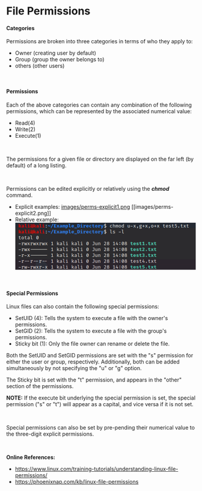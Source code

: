 # File Permissions

#### **Categories**
Permissions are broken into three categories in terms of who they apply to:
- Owner (creating user by default)
- Group (group the owner belongs to)
- others (other users)

<br>

#### **Permissions**
Each of the above categories can contain any combination of the following permissions, which can be represented by the associated numerical value:
- Read(4)
- Write(2)
- Execute(1)

<br>

The permissions for a given file or directory are displayed on the far left (by default) of a long listing. 

[](images/perms.png)


<br> 

Permissions can be edited explicitly or relatively using the ***chmod*** command.
- Explicit examples:
[images/perms-explicit1.png](images/perms-explicit1.png)
[[images/perms-explicit2.png]]
- Relative example:
![](images/perms-relative1.png)
[](images/perms-relative1.png)

<br>

#### Special Permissions
Linux files can also contain the following special permissions:
- SetUID (4): Tells the system to execute a file with the owner's permissions. 
- SetGID (2): Tells the system to execute a file with the group's permissions.
- Sticky bit (1): Only the file owner can rename or delete the file.

Both the SetUID and SetGID permissions are set with the "s" permission for either the user or group, respectively. Additionally, both can be added simultaneously by not specifying the "u" or "g" option. 

[](images/setuid-setgid.png)

The Sticky bit is set with the "t" permission, and appears in the "other" section of the permissions.

[](images/setuid-setgid.png)

**NOTE:** If the execute bit underlying the special permission is set, the special permission ("s" or "t") will appear as a capital, and vice versa if it is not set.

<br> 

Special permissions can also be set by pre-pending their numerical value to the three-digit explicit permissions. 

[](images/special-perms-explicit.png)

<br>

**Online References:**
- https://www.linux.com/training-tutorials/understanding-linux-file-permissions/
- https://phoenixnap.com/kb/linux-file-permissions
